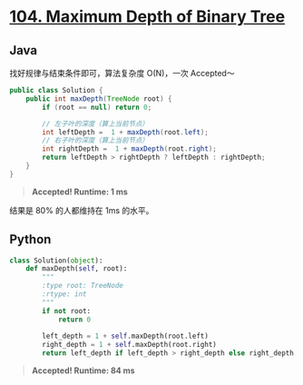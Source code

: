 # [104. Maximum Depth of Binary Tree](https://leetcode.com/problems/maximum-depth-of-binary-tree/)

## Java

找好规律与结束条件即可，算法复杂度 O(N)，一次 Accepted～

```java
public class Solution {
    public int maxDepth(TreeNode root) {
        if (root == null) return 0;

        // 左子叶的深度（算上当前节点）
        int leftDepth =  1 + maxDepth(root.left);
        // 右子叶的深度（算上当前节点）
        int rightDepth =  1 + maxDepth(root.right);
        return leftDepth > rightDepth ? leftDepth : rightDepth;
    }
}
```

> **Accepted! Runtime: 1 ms**

结果是 80% 的人都维持在 1ms 的水平。

## Python

```python
class Solution(object):
    def maxDepth(self, root):
        """
        :type root: TreeNode
        :rtype: int
        """
        if not root:
            return 0
            
        left_depth = 1 + self.maxDepth(root.left)
        right_depth = 1 + self.maxDepth(root.right)
        return left_depth if left_depth > right_depth else right_depth
```

> **Accepted! Runtime: 84 ms**